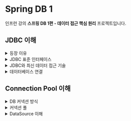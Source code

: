 # Spring DB 1
인프런 강의 **스프링 DB 1편 - 데이터 접근 핵심 원리** 프로젝트입니다.

## JDBC 이해
<details><summary>등장 이유</summary>
<p>

- 대부분의 서비스의 경우 주요 데이터를 데이터베이스에 저장합니다.
- 일반적인 애플리케이션 서버와 데이터베이스의 연결은 다음과 같습니다.
  + 커넥션 연결: 주로 TCP/IP를 사용해 커넥션을 연결
  + SQL 전달: 애플리케이션 서버는 DB가 이해할 수 있는 SQL을 연결된 커넥션을 통해 DB에 전달
  + 결과 응답: DB는 전달된 SQL을 수행하고 그 결과를 응답
- 여기에는 2가지 큰 문제가 있었는데
  + DB마다 연결 방식이 달라서 DB를 변경하면 애플리케이션 서버에 개발된 DB 사용 코드도 함께 수정했어야 했고
  + 개발자가 각각의 DB마다 커넥션 연결, SQL 전달, 결과 응답 방식을 새로 학습해야 했습니다.
- 따라서 이 문제들을 해결하기 위해 JDBC라는 Java 표준이 등장합니다.

</p>
</details>

<details><summary>JDBC 표준 인터페이스</summary>
<p>

- JDBC(Java Database Connectivity)는 자바에서 데이터베이스에 접속할 수 있도록 하는 자바 API입니다.
- JDBC는 데이터베이스에서 자료를 쿼리하거나 업데이트하는 방법을 제공합니다.
- 대표적으로 3가지 기능을 인터페이스로 정의해 제공합니다.
  + ```java.sql.Connection```: 연결
  + ```java.sql.Statement```: SQL을 담은 내용
  + ```java.sql.ResultSet```: SQL 요청 응답
- 개발자는 이제 이 인터페이스를 사용하면 되는데 각 DB에 맞게 구현된 라이브러리인 JDBC 드라이버를 사용하면 됩니다.
- 표준화의 한계
  + 공통이 있긴 하지만 각 DB에 맞는 SQL을 변경해야하는 부분은 여전히 존재

</p>
</details>

<details><summary>JDBC와 최신 데이터 접근 기술</summary>
<p>

- JDBC를 편리하게 사용하기 위해 SQL Mapper 와 ORM 기술이 존재합니다.
- SQL Mapper
  + 장점
    - SQL 응답 결과를 객체로 편리하게 변환
    - JDBC의 반복 코드를 제거
  + 단점
    - 개발자가 직접 SQL을 작성
  + 대표 기술: 스프링 JDBC Template, MyBatis
- ORM
  + ORM은 객체를 관계형 데이터베이스와 매핑해주는 기술로 덕분에 개발자는 반복적인 SQL을 직접 작성하지 않고 ORM 기술이 동적으로 SQL을 만들어 실행해줍니다.
  + 대표 기술: JPA, 하이버네이트, 이클립스 링크
  + JPA는 자바 진영의 ORM 표준 인터페이스이고 이것을 구현한 하이버네이트, 이클립스 링크 등의 기술이 있습니다.

</p>
</details>

<details><summary>데이터베이스 연결</summary>
<p>

- JDBC가 제공하는 ```DriverManager```는 라이브러리에 등록된 DB 드라이버를 관리하고 커넥션을 획득하는 기능을 제공합니다.
- 애플리케이션 로직에서 커넥션이 필요하면 ```DriverManager.getConnection()```을 호출합니다.
- ```DriverManager```는 라이브러리에 등록된 드라이버 목록을 자동으로 인식합니다. 이 드라이버들에게 순서대로 다음 정보를 넘겨 커넥션을 획득할 수 있는지 확인합니다.
  + URL (예. ```jdbc:h2:tcp://localhost/~/test```)
  + 이름, 비밀번호 등 접속에 필요한 정보
  + 여기서 각각의 드라이버는 URL 정보를 체크해서 본인이 처리할 수 있는 요청인지 확인합니다.
- 이렇게 찾은 커넥션 구현체가 클라이언트에 반환됩니다.

</p>
</details>

## Connection Pool 이해
<details><summary>DB 커넥션 방식</summary>
<p>

1. 애플리케이션 로직은 DB 드라이버를 통해 커넥션을 조회합니다.
2. DB 드라이버는 DB 와 TCP/IP 커넥션을 연결합니다.
3. DB 드라이버는 TCP/IP 커넥션이 연결되면 ID, PW와 기타 부가 정보를 DB에 전달합니다.
4. DB는 ID, PW를 통해 내부 인증을 완료하고 내부에 DB 세션을 생성합니다.
5. DB는 커넥션 생성이 완료되었다는 응답을 보냅니다.
6. DB 드라이버는 커넥션 객체를 생성해서 클라이언트에 반환합니다.

- 이러한 방식은 과정도 복잡하고 시간도 많이 걸리고 리소스를 많이 사용하는 일입니다.
</p>
</details>

<details><summary>커넥션 풀</summary>
<p>

- 애플리케이션 시작 시점에 미리 커넥션들을 생성하여 풀에 저장합니다. (보통 기본값 10)
- 이미 연결이 되어 있기 때문에 즉시 SQL문을 실행할 수 있습니다.
- 커넥션은 사용 후 살아있는 상태로 다시 커넥션 풀로 반환됩니다.
- 커넥션 풀은 서버당 최대 커넥션 수를 제한할 수 있어서 DB를 보호할 수 있습니다.
- 대표적으로 커넥션 풀 오픈 소스는 여러가지가 있지만 Spring 2.0부터 HikriCP를 사용합니다.
- 스프링 부트를 사용하면 자동으로 HikariCP를 사용하게 됩니다.
</p>
</details>

<details><summary>DataSource 이해</summary>
<p>

- 커넥션을 획득하는 방법을 추상화한 것입니다.
- 개발자는 DriverManager 나 커넥션 풀에 직접 접근하는게 아니라 DataSource 인터페이스를 의존하여 사용하면 됩니다.
- DriverManager는 DataSource 인터페이스를 구현하고 있지는 않지만 Spring이 DriverManager도 DataSource 인터페이스를 통해 사용할 수 있도록 DriverManagerDataSource 라는 클래스를 제공합니다.
- 설정과 사용의 분리
  + DriverManager를 직접 사용하면 생성 및 사용 시점에 필요한 연결정보를 모두 추가해야 하지만
  + DriverManagerDataSource는 생성 시점에만 연결 정보를 전달하고 생성 시점에는 사용만 하면 됩니다.
  + 이렇게 구분을 함으로써 설정을 한 곳에서 관리할 수 있고 사용할 때는 편하게 사용할 수 있습니다.
</p>
</details>
